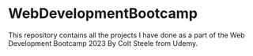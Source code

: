 # WebDevelopmentBootcamp

This repository contains all the projects I have done as a part of the Web Development Bootcamp 2023 By Colt Steele from Udemy.
